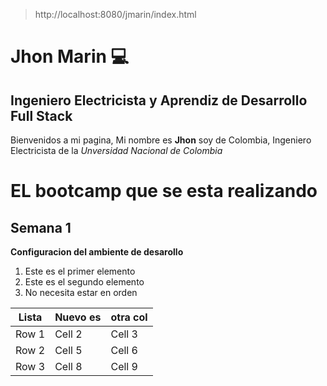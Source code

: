 > http://localhost:8080/jmarin/index.html
# Jhon Marin 💻

## Ingeniero Electricista y Aprendiz de Desarrollo Full Stack

Bienvenidos a mi pagina, Mi nombre es **Jhon** soy de Colombia, Ingeniero Electricista de la _Unversidad Nacional de Colombia_
# EL bootcamp que se esta realizando
## Semana 1
**Configuracion del ambiente de desarollo**

1. Este es el primer elemento
2. Este es el segundo elemento
3. No necesita estar en orden



| Lista    | Nuevo es | otra col |
|----------|----------|----------|
| Row 1    | Cell 2   | Cell 3   |
| Row 2    | Cell 5   | Cell 6   |
| Row 3    | Cell 8   | Cell 9   |